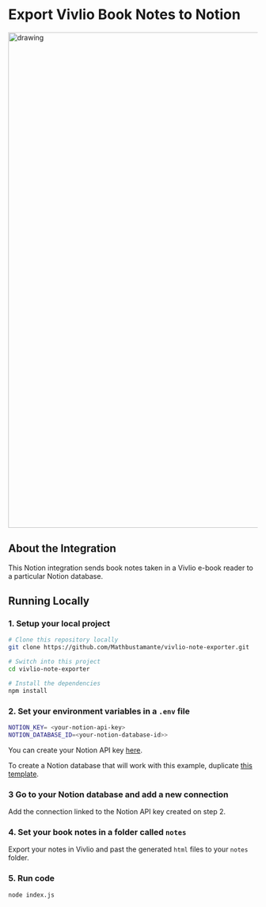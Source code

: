 # Export Vivlio Book Notes to Notion

<img src="https://i.ibb.co/tMGmJjw/Captura-de-Tela-2022-09-10-a-s-5-43-50-PM.png" alt="drawing" width="1000"/>

## About the Integration

This Notion integration sends book notes taken in a Vivlio e-book reader to a particular Notion database.

## Running Locally

### 1. Setup your local project

```zsh
# Clone this repository locally
git clone https://github.com/Mathbustamante/vivlio-note-exporter.git

# Switch into this project
cd vivlio-note-exporter

# Install the dependencies
npm install
```

### 2. Set your environment variables in a `.env` file

```zsh
NOTION_KEY= <your-notion-api-key>
NOTION_DATABASE_ID=<your-notion-database-id>>
```

You can create your Notion API key [here](https://www.notion.com/my-integrations).

To create a Notion database that will work with this example, duplicate [this template](https://adaptive-pike-454.notion.site/e2a64f72349344b88157d5ecbd7c81d3?v=6d2e5230670943419257e8d4519d0279).

### 3 Go to your Notion database and add a new connection

Add the connection linked to the Notion API key created on step 2.

### 4. Set your book notes in a folder called `notes`

Export your notes in Vivlio and past the generated `html` files to your `notes` folder.

### 5. Run code

```zsh
node index.js
```
